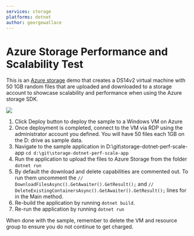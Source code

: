 ```yaml
---
services: storage
platforms: dotnet
author: georgewallace
---
```


# Azure Storage Performance and Scalability Test

This is an <a href="http://azure.microsoft.com/en-us/services/storage/">Azure storage</a> demo that creates a DS14v2 virtual machine with 50 1GB random files that are uploaded and downloaded to a storage account to showcase scalability and performance when using the Azure storage SDK.

<a href="https://portal.azure.com/#create/Microsoft.Template/uri/https%3A%2F%2Fraw.githubusercontent.com%2Fgeorgewallace%2Fstorage-dotnet-perf-scale-app%2Fmaster%2Fazuredeploy.json" target="_blank">
    <img src="http://azuredeploy.net/deploybutton.png"/>
</a>

1. Click Deploy button to deploy the sample to a Windows VM on Azure
2. Once deployment is completed, connect to the VM via RDP using the administrator account you defined. You will have 50 files each 1GB on the D: drive as sample data.
3. Navigate to the sample application in D:\git\storage-dotnet-perf-scale-app
`cd d:\git\storage-dotnet-perf-scale-app`
4. Run the application to upload the files to Azure Storage from the folder
`dotnet run`
5. By default the download and delete capabilities are commented out.  To run them uncomment the `// DownloadFilesAsync().GetAwaiter().GetResult();` and `// DeleteExistingContainersAsync().GetAwaiter().GetResult();` lines for in the Main method.
6. Re-build the application by running `dotnet build`.
7. Re-run the application by running `dotnet run`

When done with the sample, remember to delete the VM and resource group to ensure you do not continue to get charged.
